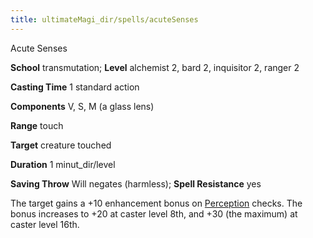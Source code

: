 ```yaml
---
title: ultimateMagi_dir/spells/acuteSenses
---
```

Acute Senses

**School** transmutation; **Level** alchemist 2, bard 2, inquisitor 2, ranger 2

**Casting Time** 1 standard action

**Components** V, S, M (a glass lens)

**Range** touch

**Target** creature touched

**Duration** 1 minut_dir/level

**Saving Throw** Will negates (harmless); **Spell Resistance** yes

The target gains a +10 enhancement bonus on [Perception](skills/perception#_perception) checks. The bonus increases to +20 at caster level 8th, and +30 (the maximum) at caster level 16th.

